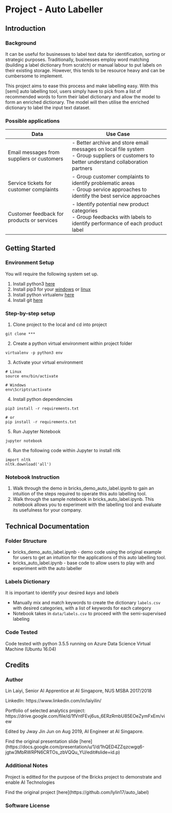 # Project - Auto Labeller

## Introduction

### Background
It can be useful for businesses to label text data for identification, sorting or strategic purposes. Traditionally, businesses employ word matching (building a label dictionary from scratch) or manual labour to put labels on their existing storage. However, this tends to be resource heavy and can be cumbersome to implement.

This project aims to ease this process and make labelling easy. With this \[semi\] auto labelling tool, users simply have to pick from a list of recommended words to form their label dictionary and allow the model to form an enriched dictionary. The model will then utilise the enriched dictionary to label the input text dataset.


### Possible applications
| Data  |  Use Case |
|---|---|
| Email messages from suppliers or customers  | - Better archive and store email messages on local file system </br> - Group suppliers or customers to better understand collaboration partners  |
|  Service tickets for customer complaints  |  - Group customer complaints to identify problematic areas </br> -  Group service approaches to identify the best service approaches  |
|  Customer feedback for products or services  |  - Identify potential new product categories  </br> -  Group feedbacks with labels to identify performance of each product label  |


## Getting Started
### Environment Setup
You will require the following system set up.
1. Install python3 [here](https://realpython.com/installing-python/)
2. Install pip3 for your [windows](https://www.liquidweb.com/kb/install-pip-windows/) or [linux](https://linuxize.com/post/how-to-install-pip-on-ubuntu-18.04/)
3. Install python virtualenv [here](https://help.dreamhost.com/hc/en-us/articles/115000695551-Installing-and-using-virtualenv-with-Python-3)
4. Install git [here](https://git-scm.com/downloads)


### Step-by-step setup
1. Clone project to the local and cd into project
```
git clone ***
```
2. Create a python virtual environment within project folder
```
virtualenv -p python3 env
```
3. Activate your virtual environment
```
# Linux
source env/bin/activate

# Windows
env\Scripts\activate
```
4. Install python dependencies
```
pip3 install -r requirements.txt

# or
pip install -r requirements.txt
```

5. Run Jupyter Notebook
```
jupyter notebook
```

6. Run the following code within Jupyter to install nltk
```
import nltk   
nltk.download('all')
```

### Notebook Instruction
1. Walk through the demo in bricks_demo_auto_label.ipynb to gain an intuition of the steps required to operate this auto labelling tool.
2. Walk through the sample notebook in bricks_auto_label.ipynb. This notebook allows you to experiment with the labelling tool and evaluate its usefulness for your company.

## Technical Documentation

### Folder Structure
* bricks_demo_auto_label.ipynb - demo code using the original example for users to get an intuition for the applications of this auto labelling tool.
* bricks_auto_label.ipynb - base code to allow users to play with and experiment with the auto labeller

### Labels Dictionary
It is important to identify your desired *keys* and *labels*
* Manually mix and match keywords to create the dictionary `labels.csv` with desired categories, with a list of keywords for each category 
* Notebook takes in `data/labels.csv` to proceed with the semi-supervised labeling


### Code Tested
Code tested with python 3.5.5 running on Azure Data Science Virtual Machine (Ubuntu 16.04)


## Credits

### Author
<p>Lin Laiyi, Senior AI Apprentice at AI Singapore, NUS MSBA 2017/2018</p>
<p>LinkedIn: https://www.linkedin.com/in/laiyilin/</p>
<p>Portfolio of selected analytics project: https://drive.google.com/file/d/1fVntFEvj6us_6ERzRmbU85EOeZymFxEm/view</p>
<p> Edited by Jway Jin Jun on Aug 2019, AI Engineer at AI Singapore. </p>
<p> Find the original presentation slide [here](https://docs.google.com/presentation/u/1/d/1hQED4ZZqzcwgq6-jgtw3MbRWRPN6CRTOs_zbVQQu_YU/edit#slide=id.p) </p>

### Additional Notes

<p> Project is editted for the purpose of the Bricks project to demonstrate and enable AI Technologies </p>
<p> Find the original project [here](https://github.com/lylin17/auto_label) </p>


### Software License